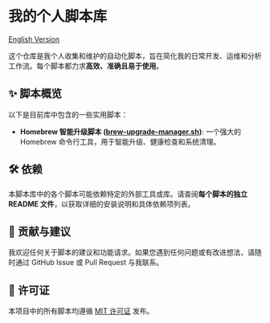 # 我的个人脚本库

[English Version](README_EN.md "Click to view English version")

这个仓库是我个人收集和维护的自动化脚本，旨在简化我的日常开发、运维和分析工作流。每个脚本都力求**高效、准确且易于使用**。

## ✨ 脚本概览

以下是目前库中包含的一些实用脚本：

* **Homebrew 智能升级脚本 ([brew-upgrade-manager.sh](Homebrew/brew-upgrade-manager.sh))**:
  一个强大的 Homebrew 命令行工具，用于智能升级、健康检查和系统清理。

## 🛠️ 依赖

本脚本库中的各个脚本可能依赖特定的外部工具或库。请查阅**每个脚本的独立 README 文件**，以获取详细的安装说明和具体依赖项列表。

## 🤝 贡献与建议

我欢迎任何关于脚本的建议和功能请求。如果您遇到任何问题或有改进想法，请随时通过 GitHub Issue 或 Pull Request 与我联系。

## 📝 许可证

本项目中的所有脚本均遵循 [MIT 许可证](https://www.google.com/search?q=LICENSE) 发布。
